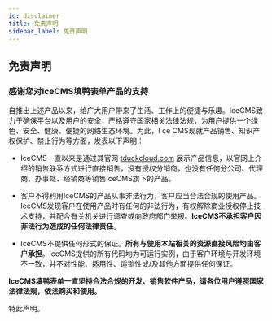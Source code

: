```yaml
---
id: disclaimer
title: 免责声明
sidebar_label: 免责声明
---
```


## 免责声明

### 感谢您对IceCMS填鸭表单产品的支持

自推出上述产品以来，给广大用户带来了生活、工作上的便捷与乐趣。IceCMS致力于确保平台以及用户的安全，严格遵守国家相关法律法规，为用户提供一个绿色、安全、健康、便捷的网络生态环境。为此，I ce CMS现就产品销售、知识产权保护、禁止行为等方面，发表以下声明：

+   IceCMS一直以来是通过其官网 [tduckcloud.com](https://tduckcloud.com/) 展示产品信息，以官网上介绍的销售联系方式进行直接销售，没有授权分销商，也没有任何分公司、代理商、办事处、经销商等销售IceCMS旗下的产品。
    
+   客户不得利用IceCMS的产品从事非法行为，客户应当合法合规的使用产品。IceCMS发现客户在使用产品时有任何的非法行为，有权解除商业授权停止技术支持，并配合有关机关进行调查或向政府部门举报。**IceCMS不承担客户因非法行为造成的任何法律责任**。
    
+   IceCMS不提供任何形式的保证。**所有与使用本站相关的资源直接风险均由客户承担**。IceCMS提供的所有代码均为可运行实例，由于客户环境与开发环境不一致，并不对性能、适用性、适销性或/及其他方面提供任何保证。

**IceCMS填鸭表单一直坚持合法合规的开发、销售软件产品，请各位用户遵照国家法律法规，依法购买和使用。**

特此声明。

